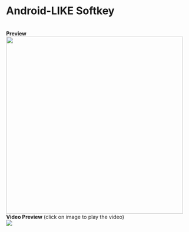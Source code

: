 # Android-LIKE Softkey
<br/><strong>Preview</strong><br/>
<img src="http://cdn.unydevelopernetwork.com/github/arduino-lcd/photo6168178718095288353.jpg" width="480">
<br/><strong>Video Preview</strong> (click on image to play the video)<br/>
<a href="https://www.youtube.com/watch?v=UmHCyrQ88SE" target="_blank"><img src="https://img.youtube.com/vi/UmHCyrQ88SE/0.jpg"></a>
